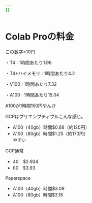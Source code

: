 ```yaml
---
{}
---
```

# Colab Proの料金

この数字×10円

・T4 : 1時間あたり1.96

・T4+ハイメモリ : 1時間あたり4.2

・V100 : 1時間あたり7.32

・A100 : 1時間あたり15.04

A100が1時間150円やんけ

GCPはプリエンプティプルこんな感じ。

- A100（40gb）時間$0.88（約120円）  
- A100（80gb）時間$1.25（約170円）  
やすぃ  

GCP通常

- 40　$2.934  
- 80　$3.93  

Paperspace

- A100（40gb）時間$3.09  
- A100（80gb）時間$3.18